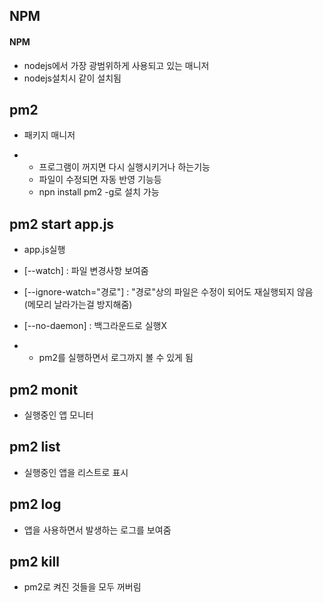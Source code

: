 ## NPM

#### NPM

- nodejs에서 가장 광범위하게 사용되고 있는 매니저
- nodejs설치시 같이 설치됨



## pm2

- 패키지 매니저

- - 프로그램이 꺼지면 다시 실행시키거나 하는기능
  - 파일이 수정되면 자동 반영 기능등
  - npn      install pm2 -g로 설치 가능

 

 

## pm2 start app.js

- app.js실행

- [--watch] : 파일 변경사항 보여줌

- [--ignore-watch="경로"] : "경로"상의 파일은 수정이 되어도 재실행되지 않음 (메모리 날라가는걸 방지해줌)

- [--no-daemon]     : 백그라운드로 실행X

- - pm2를 실행하면서 로그까지 볼 수 있게 됨

 

## pm2 monit

- 실행중인 앱 모니터

 

## pm2 list

- 실행중인 앱을 리스트로 표시

 

## pm2 log

- 앱을 사용하면서 발생하는 로그를 보여줌

 

## pm2 kill

- pm2로 켜진 것들을 모두 꺼버림

 

 

 

 

 

 

 